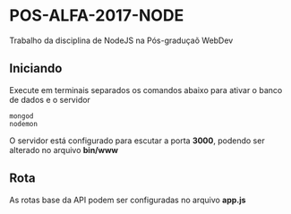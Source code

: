 # POS-ALFA-2017-NODE

Trabalho da disciplina de NodeJS na Pós-graduçaõ WebDev

## Iniciando

Execute em terminais separados os comandos abaixo para ativar o banco de dados e o servidor

```
mongod
nodemon
```

O servidor está configurado para escutar a porta **3000**, podendo ser alterado no arquivo **bin/www**

## Rota

As rotas base da API podem ser configuradas no arquivo **app.js**
